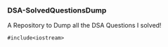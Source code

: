 ### DSA-SolvedQuestionsDump
A Repository to Dump all the DSA Questions I solved!
```
#include<iostream>
```
